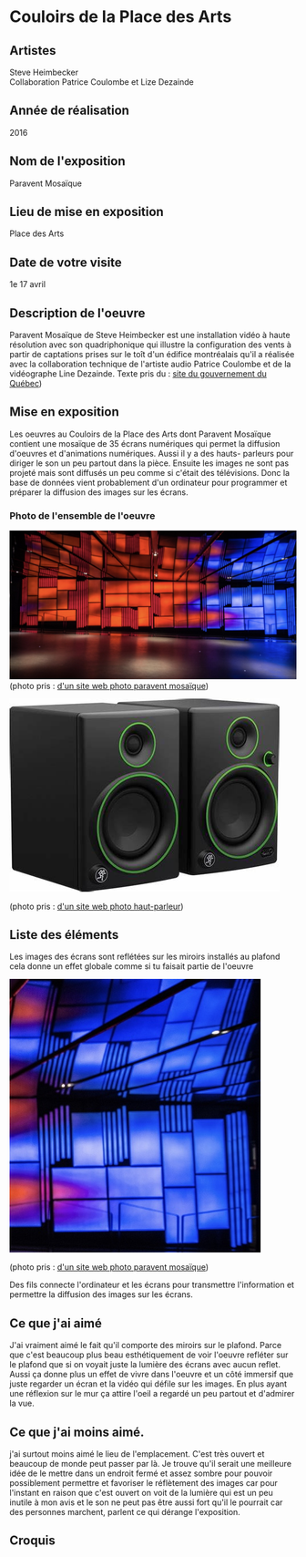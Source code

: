 # Couloirs de la Place des Arts 

## Artistes
Steve Heimbecker  
Collaboration 
Patrice Coulombe et Lize Dezainde

## Année de réalisation 
2016

## Nom de l'exposition
Paravent Mosaïque 

## Lieu de mise en exposition
Place des Arts

## Date de votre visite 
1e 17 avril

## Description de l'oeuvre
Paravent Mosaïque de Steve Heimbecker est une installation vidéo à haute résolution avec son quadriphonique qui illustre la configuration des vents à partir de captations prises sur le toît d'un édifice montréalais qu'il a réalisée avec la collaboration technique de l'artiste audio Patrice Coulombe et de la vidéographe Line Dezainde. Texte pris du : [site du gouvernement du Québec](https://www.calq.gouv.qc.ca/actualites-et-publications/actualites/le-public-peut-voir-deux-oeuvres-numeriques-soutenues-par-la-place-des-arts-et-le-conseil-des-arts-et-des-lettres-du-quebec)) 

## Mise en exposition
Les oeuvres au Couloirs de la Place des Arts dont Paravent Mosaïque contient une mosaïque de 35 écrans numériques qui permet la diffusion d'oeuvres et d'animations numériques. Aussi il y a des hauts- parleurs pour diriger le son un peu partout dans la pièce. Ensuite les images ne sont pas projeté mais sont diffusés un peu comme si c'était des télévisions. Donc la base de données vient probablement d'un ordinateur pour programmer et préparer la diffusion des images sur les écrans. 

### Photo de l'ensemble de l'oeuvre
![Photo](photographies/ensemble_oeuvre.jpg)
(photo pris : [d'un site web photo paravent mosaïque](https://heimbecker.files.wordpress.com/2017/02/paravent-mosaique-1-72.jpg))

![Photo](photographies/haut_parleur.jfif)

(photo pris : [d'un site web photo haut-parleur](https://www.bing.com/images/search?view=detailV2&ccid=AeB35eIM&id=1A717D70295F699CA2176538AA69500410DB9E37&thid=OIP.AeB35eIMn2ZFG3sxKG4JggHaFT&mediaurl=https%3a%2f%2fwww.pmclab.fr%2fwp-content%2fuploads%2fTop-10-Des-Meilleurs-Haut-parleurs-De-Moniteur-De-Studio-USB-1024x733.jpg&cdnurl=https%3a%2f%2fth.bing.com%2fth%2fid%2fR.01e077e5e20c9f66451b7b31286e0982%3frik%3dN57bEARQaao4ZQ%26pid%3dImgRaw%26r%3d0&exph=733&expw=1024&q=haut+parleur+d%27une+t%c3%a9l%c3%a9vision+photo&simid=607999079721220629&FORM=IRPRST&ck=10BF982EC67A1B8888C2B858212BD171&selectedIndex=0&ajaxhist=0&ajaxserp=0))


## Liste des éléments
Les images des écrans sont reflétées sur les miroirs installés au plafond cela donne un effet globale comme si tu faisait partie de l'oeuvre

![Photo](photographies/miroir_plafond_oeuvre.jpg)

(photo pris : [d'un site web photo paravent mosaïque](https://heimbecker.files.wordpress.com/2017/02/paravent-mosaique-1-72.jpg))

Des fils connecte l'ordinateur et les écrans pour transmettre l'information et permettre la diffusion des images sur les écrans.

## Ce que j'ai aimé
J'ai vraiment aimé le fait qu'il comporte des miroirs sur le plafond. Parce que c'est beaucoup plus beau esthétiquement de voir l'oeuvre refléter sur le plafond que si on voyait juste la lumière des écrans avec aucun reflet. Aussi ça donne plus un effet de vivre dans l'oeuvre et un côté immersif que juste regarder un écran et la vidéo qui défile sur les images. En plus ayant une réflexion sur le mur ça attire l'oeil a regardé un peu partout et d'admirer la vue. 

## Ce que j'ai moins aimé. 
j'ai surtout moins aimé le lieu de l'emplacement. C'est très ouvert et beaucoup de monde peut passer par là. Je trouve qu'il serait une meilleure idée de le mettre dans un endroit fermé et assez sombre pour pouvoir possiblement permettre et favoriser le réflètement des images car pour l'instant en raison que c'est ouvert on voit de la lumière qui est un peu inutile à mon avis et le son ne peut pas être aussi fort qu'il le pourrait car des personnes marchent, parlent ce qui dérange l'exposition.

## Croquis
